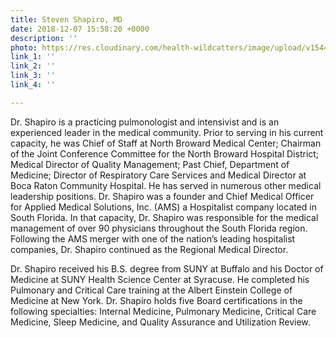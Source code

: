 ```yaml
---
title: Steven Shapiro, MD
date: 2018-12-07 15:58:20 +0000
description: ''
photo: https://res.cloudinary.com/health-wildcatters/image/upload/v1544198318/image.png
link_1: ''
link_2: ''
link_3: ''
link_4: ''

---
```

Dr. Shapiro is a practicing pulmonologist and intensivist and is an experienced leader in the medical community. Prior to serving in his current capacity, he was Chief of Staff at North Broward Medical Center; Chairman of the Joint Conference Committee for the North Broward Hospital District; Medical Director of Quality Management; Past Chief, Department of Medicine; Director of Respiratory Care Services and Medical Director at Boca Raton Community Hospital. He has served in numerous other medical leadership positions. Dr. Shapiro was a founder and Chief Medical Officer for Applied Medical Solutions, Inc. (AMS) a Hospitalist company located in South Florida. In that capacity, Dr. Shapiro was responsible for the medical management of over 90 physicians throughout the South Florida region. Following the AMS merger with one of the nation’s leading hospitalist companies, Dr. Shapiro continued as the Regional Medical Director.

Dr. Shapiro received his B.S. degree from SUNY at Buffalo and his Doctor of Medicine at SUNY Health Science Center at Syracuse. He completed his Pulmonary and Critical Care training at the Albert Einstein College of Medicine at New York. Dr. Shapiro holds five Board certifications in the following specialties: Internal Medicine, Pulmonary Medicine, Critical Care Medicine, Sleep Medicine, and Quality Assurance and Utilization Review.
